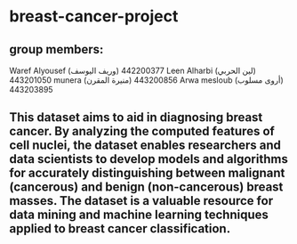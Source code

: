 # breast-cancer-project

## group members:
 Waref Alyousef (وريف اليوسف) 442200377
 Leen Alharbi (لين الحربي) 443201050 
 munera (منيرة المقرن) 443200856
 Arwa mesloub (أروى مسلوب) 443203895

 ## This dataset aims to aid in diagnosing breast cancer. By analyzing the computed features of cell nuclei, the dataset enables researchers and data scientists to develop models and algorithms for accurately distinguishing between malignant (cancerous) and benign (non-cancerous) breast masses. The dataset is a valuable resource for data mining and machine learning techniques applied to breast cancer classification.
